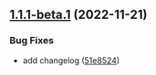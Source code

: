 ## [1.1.1-beta.1](https://github.com/sanbanya/version-demo/compare/v1.1.0...v1.1.1-beta.1) (2022-11-21)


### Bug Fixes

* add changelog ([51e8524](https://github.com/sanbanya/version-demo/commit/51e85242a63bc38982a756048fc152768387b775))
